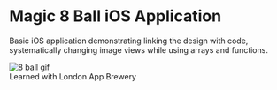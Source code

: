 # Magic 8 Ball iOS Application

Basic iOS application demonstrating linking the design with code, systematically changing image views while using arrays and functions.

![8 ball gif](https://user-images.githubusercontent.com/29379185/47674947-e7776280-db8e-11e8-9baf-38842aa0b5b7.gif)
<br />Learned with London App Brewery
